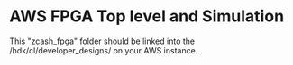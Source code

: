 # AWS FPGA Top level and Simulation

This "zcash_fpga" folder should be linked into the /hdk/cl/developer_designs/ on your AWS instance.
